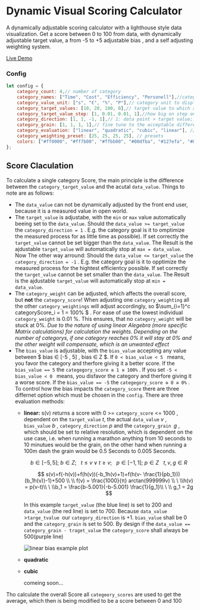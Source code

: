# Dynamic Visual Scoring Calculator

A dynamically adjustable scoring calculator with a lighthouse style data visualization. Get a score between 0 to 100 from data, with dynamically adjustable target value, a from -5 to +5 adjustable bias , and a self adjusting weighting system.

[Live Demo](https://memorabilien.github.io/dynamic-visual-scoring-calculator/src/)

### Config

```js
let config = {
	category_count: 4,// number of category
	category_names: ["Time", "Cost", "Efficiency", "Personell"],//category title to display
	category_value_unit: ["s", "€", "%", "P"],// category unit to display
	category_target_values: [10, 20, 100, 0],// target value to which a data Point in the data set should converge
	category_target_value_step: [1, 0.01, 0.01, 1],//how big on step on the slider should be
	category_direction: [1, 1, -1, 1],// 1: data point > target value; -1: data point < target value 
	category_grain: [1, 1, 1, 1],// fine tune to the acceptable difference between data point and target value
	category_evaluation: ["linear", "quadratic", "cubic", "linear"], // how should the score of a category be calculated
	category_weighting_preset: [25, 25, 25, 25], // presets
	colors: ["#ff0000", "#ff7b00", "#ffbb00", "#00dfba", "#127efa", "#8921ff", "#d500e9"], // define the circle colors
};
```

## Score Claculation

To calculate a single category Score, the main principle is the difference between the `category_target_value` and the acutal `data_value`. Things to note are as follows:

* The `data_value` can not be dynamically adjusted by the front end user, because it is a measured value in open world.
* The `target_value` is adjustabe, with the `min` or `max` value  automatically beeing set to the `data_value`.
  Should the `data_value >= target_value` the `category_direction = 1` . E.g. the category goal is it to omptimize the measured process for as little time as possible). If set correctly the `target_value` cannot be set bigger than the `data_value`. The Result is the ajdustable `target_value` will automatically stop at `max = data_value`.
  Now The other way arround: Should the `data_value <= target_value` the `category_direction = -1` . E.g. the category goal is it to opptimize the measured process for the hightest efficientcy possible. If set correctly the `target_value` cannot be set smaller than the `data_value`. The Result is the ajdustable `target_value` will automatically stop at `min = data_value`.
* The `category_weight` can be adjusted, which affects the overall score, but **not** the ``category_score``! When adjusting one `category_weighting` all the other `category_weightings` will adjust accordingly, so   $\sum_{i=1}^c categoryScore_i = 1 = 100\%  $ . For ease of use the lowest individual `category_weight` is 0.01 %. This ensures, that no `category_weight` will be stuck at 0%. *Due to the nature of using linear Alegebra (more specific Matrix calculations) for calculation the weights.  Depending on the number of categorys, if one category reaches 0% it will stay at 0% and the other weight will compensate, which is an unwanted effect*
* The `bias_value` is adjustable, with the `bias_value` accepting any value between $ bias ∈ [-5 , 5] ,  bias ∈ Z $. If `0 < bias_value < 5 ` means, you favor the category and therfore giving it a better score. If the  `bias_value == 5` the `categegory_score ≅ 1 ≅ 100%` .
  If you set  `-5 < bias_value < 0 ` means, you disfavor the category and therfore giving it a worse score. If the `bias_value == -5` the `categegory_score ≅ 0 ≅ 0%` . To control how the bias impacts the `category_score` there are three differnet option which must be chosen in the `config`. There are three evaluation methods:
  * **linear:**
    s(v) returns a score with  0 >= `category_score` <= 1000 , dependent on the `target_value` $t$, the actual `data_value` $v$ , `bias_value` $b$ , `category_direction` $p$ and the `category_grain `$g$ , which should be set to relative resolution, which ís dependent on the use case, i.e. when running a marathon anything from 10 seconds to 10 minutues would be the grain, on the other hand when running  a 100m dash the grain would be 0.5 Seconds to 0.005 Seconds.

    $$
    b \in [-5,5];\ b \in Z;\ \ \ t \le v \vee t \ge v; \ \ \ p \in [-1,1]; \ p \in Z\ \ \ t,v,g \in R
    $$

    $$
    s(v)=f(-h(v))+f(h(v))(-b_1h(v)+1)+f(h(v- \frac{1}{pb_1}))(b_1h(v))-1)+500 \\  \\  f(v) = \frac{1000}{π} arctan(999999v) \\ \ \\h(v) = p(v-t)\\ \ \\b_1 = \frac{b-5.001}{-b-5.001} \frac{1}{g_1}\\ \ \\ g_1 = 2g
    $$

    In this example `target_value` (the blue line) is set to 200 and ` data_value` (the red line) is set to 700. Because  `data_value `>`targe_tvalue `our `category_direction` is +1.
    `bias_value` shall be 0 and the `category_grain` is set to 500. By design if the `data_value == category_grain - traget_value` the `category_score` shall always be 500(purple line)

    ![linear bias example plot]()
  * **quadratic**
  * **cubic**

    comeing soon...

Tho calculate the overall Score all `categeory_scores` are used to get the average, which then is being modified to be a score between 0 and 100
